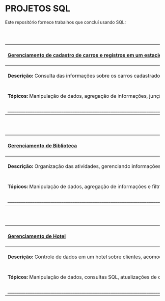 # PROJETOS SQL

Este repositório fornece trabalhos que concluí usando SQL:

<br> <br> 

| <br> [Gerenciamento de cadastro de carros e registros em um estacionamento](https://github.com/Thyzxt/portfolio_sql/blob/main/biblioteca.sql) <br> <br> | 
| :------------ | 
| <br> **Descrição:** Consulta das informações sobre os carros cadastrados, suas marcas, e permanências no estacionamento. <br> <br> |
| <br> **Tópicos:** Manipulação de dados, agregação de informações, junção entre tabelas e filtragem de dados <br> <br> |
| ______________________________________________________________________________________________________________________________ |

<br> <br> 

| <br> [Gerenciamento de Biblioteca](https://github.com/Thyzxt/portfolio_sql/blob/main/biblioteca.sql) <br> <br> | 
| :------------ | 
| <br> **Descrição:** Organização das atividades, gerenciando informações sobre autores, empréstimos, membros e livros. <br> <br> |
| <br> **Tópicos:** Manipulação de dados, agregação de informações e filtragem de dados <br> <br> |
| ______________________________________________________________________________________________________________________________ |

<br> <br>

| <br> [Gerenciamento de Hotel](https://github.com/Thyzxt/portfolio_sql/blob/main/hotel.sql) <br> <br> | 
| :------------ | 
| <br> **Descrição:** Controle de dados em um hotel sobre clientes, acomodações, reservas, serviços e formas de pagamento. <br> <br> |
| <br> **Tópicos:** Manipulação de dados, consultas SQL, atualizações de dados, e filtragem e ordenação de informações. <br> <br> |
| ______________________________________________________________________________________________________________________________ |

